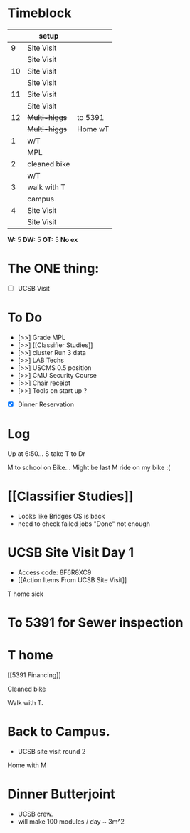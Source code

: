 # Timeblock

|     | setup           |         |
| --- | --------------- | ------- |
| 9   | Site Visit      |         |
|     | Site Visit      |         |
| 10  | Site Visit      |         |
|     | Site Visit      |         |
| 11  | Site Visit      |         |
|     | Site Visit      |         |
| 12  | ~~Multi-higgs~~ | to 5391 |
|     | ~~Multi-higgs~~ | Home wT |
| 1   | w/T             |         |
|     | MPL             |         |
| 2   | cleaned bike    |         |
|     | w/T             |         |
| 3   | walk with T     |         |
|     | campus          |         |
| 4   | Site Visit      |         |
|     | Site Visit      |         |

**W:** 5
**DW:** 5
**OT:** 5
**No ex**

# The ONE thing: 
- [ ] UCSB Visit


# To Do
- [>>] Grade MPL
- [>>] [[Classifier Studies]]
- [>>] cluster Run 3 data
- [>>] LAB Techs
- [>>] USCMS 0.5 position
- [>>] CMU Security Course
- [>>] Chair receipt 
- [>>] Tools on start up ?
- [x] Dinner Reservation



# Log

Up at 6:50... S take T to Dr

M to school on Bike... Might be last M ride on my bike :(

# [[Classifier Studies]]
- Looks like Bridges OS is back
- need to check failed jobs "Done" not enough


# UCSB Site Visit Day 1
-  Access code: 8F6R8XC9
- [[Action Items From UCSB Site Visit]]


T home sick

# To 5391 for Sewer inspection

# T home 

[[5391 Financing]]

Cleaned bike

Walk with T. 

# Back to Campus.
- UCSB site visit round 2

Home with M 

# Dinner Butterjoint 
- UCSB crew. 
- will make 100 modules / day ~ 3m^2 


